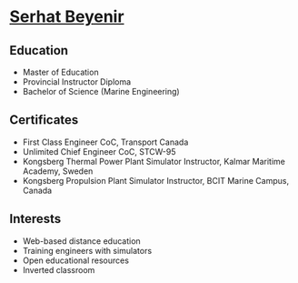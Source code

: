 # [Serhat Beyenir](index.md)

## Education

- Master of Education
- Provincial Instructor Diploma
- Bachelor of Science (Marine Engineering)

## Certificates

- First Class Engineer CoC, Transport Canada
- Unlimited Chief Engineer CoC, STCW-95
- Kongsberg Thermal Power Plant Simulator Instructor, Kalmar Maritime Academy, Sweden
- Kongsberg Propulsion Plant Simulator Instructor, BCIT Marine Campus, Canada

## Interests

- Web-based distance education
- Training engineers with simulators
- Open educational resources
- Inverted classroom
